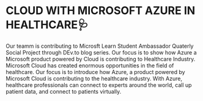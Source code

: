 # CLOUD WITH MICROSOFT AZURE IN HEALTHCARE🩺
Our teamm is contributing to Microsft Learn Student Ambassador Quaterly Social Project through DEv.to blog series. Our focus is to show how Azure a Microsoft product powered by Cloud is contributing to Healthcare Industry. Microsoft Cloud has created enormous opportunities in the field of healthcare. Our focus is to introduce how Azure, a product powered by Microsoft Cloud is contributing to the healthcare industry. With Azure, healthcare professionals can connect to experts around the world, call up patient data, and connect to patients virtually. 
